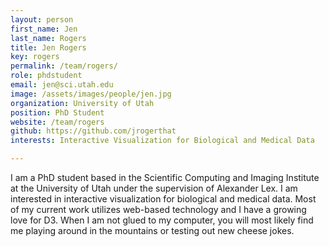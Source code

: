```yaml
---
layout: person
first_name: Jen
last_name: Rogers
title: Jen Rogers
key: rogers
permalink: /team/rogers/
role: phdstudent
email: jen@sci.utah.edu
image: /assets/images/people/jen.jpg
organization: University of Utah
position: PhD Student
website: /team/rogers
github: https://github.com/jrogerthat
interests: Interactive Visualization for Biological and Medical Data

---
```


I am a PhD student based in the Scientific Computing and Imaging Institute at the University of Utah under the supervision of Alexander Lex. I am interested in interactive visualization for biological and medical data. Most of  my current work utilizes web-based technology and I have a growing love for D3. When I am not glued to my computer, you will most likely find me playing around in the mountains or testing out new cheese jokes. 